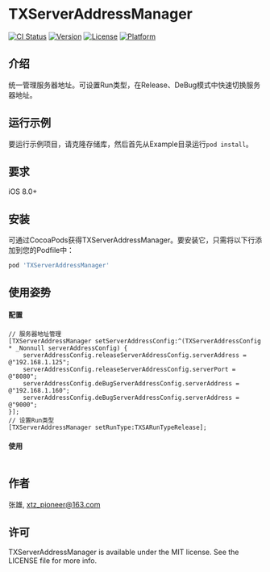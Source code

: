 # TXServerAddressManager

[![CI Status](https://img.shields.io/travis/张雄/TXServerAddressManager.svg?style=flat)](https://travis-ci.org/张雄/TXServerAddressManager)
[![Version](https://img.shields.io/cocoapods/v/TXServerAddressManager.svg?style=flat)](https://cocoapods.org/pods/TXServerAddressManager)
[![License](https://img.shields.io/cocoapods/l/TXServerAddressManager.svg?style=flat)](https://cocoapods.org/pods/TXServerAddressManager)
[![Platform](https://img.shields.io/cocoapods/p/TXServerAddressManager.svg?style=flat)](https://cocoapods.org/pods/TXServerAddressManager)
## 介绍
统一管理服务器地址。可设置Run类型，在Release、DeBug模式中快速切换服务器地址。
## 运行示例

要运行示例项目，请克隆存储库，然后首先从Example目录运行`pod install`。

## 要求
iOS 8.0+
## 安装

可通过CocoaPods获得TXServerAddressManager。要安装它，只需将以下行添加到您的Podfile中：

```ruby
pod 'TXServerAddressManager'
```
## 使用姿势
#### 配置
```objc
// 服务器地址管理
[TXServerAddressManager setServerAddressConfig:^(TXServerAddressConfig * _Nonnull serverAddressConfig) {
    serverAddressConfig.releaseServerAddressConfig.serverAddress = @"192.168.1.125";
    serverAddressConfig.releaseServerAddressConfig.serverPort = @"8080";
    serverAddressConfig.deBugServerAddressConfig.serverAddress = @"192.168.1.160";
    serverAddressConfig.deBugServerAddressConfig.serverAddress = @"9000";
}];
// 设置Run类型
[TXServerAddressManager setRunType:TXSARunTypeRelease];
```
#### 使用
```objc

```

## 作者

张雄, xtz_pioneer@163.com

## 许可

TXServerAddressManager is available under the MIT license. See the LICENSE file for more info.
